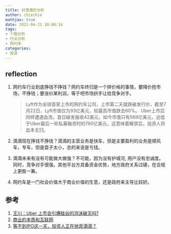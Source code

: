 ```yaml
---
title: 对滴滴的分析
author: chiechie
mathjax: true
date: 2021-04-21 10:00:14
tags:
- 个股分析
- 行业分析
- 网约车
categories: 
- 投资
---
```


## reflection

1. 网约车行业到底挣钱不挣钱？网约车终归是一个拼价格的事情，要降价抢市场，不挣钱；要涨价某利润，等于吧市场拱手让给竞争对手。
   
   > Lyft作为全球首家上市的网约车公司，上市第二天就跌破发行价，截至7月22日，Lyft市值仅为93亿美元，较最高市值跌去60%。
   > Uber上市后同样遭遇血洗，首日破发报收42美元，如今市值只有568亿美元，远低于Uber最后一轮私募融资时的760亿美元，这意味着解禁后，投资人将血本无归。
2. 滴滴现在挣钱不挣钱？滴滴的主营业务是快车，但是主要盈利的业务是顺风车，专车，但是盘子太小，总的来说是亏钱。
3. 滴滴未来有没有可能做大做强？不可能，因为没有护城河, 用户没有忠诚度。同时，竞争对手很强，其他平台方具备资金优势，地方政府关系过硬，在合规上更胜一筹。
4. 网约车是一门社会价值大于商业价值的生意，还是政府来主导比较好。


## 参考

1. [王川：Uber 上市会引爆硅谷的泡沫破灭吗?](https://mp.weixin.qq.com/s/t-ISF-ptH7tP4TFygqDyig)
2. [商业的本质和互联网](https://weread.qq.com/web/reader/62e321a071a486b862ee729kb6d32b90216b6d767d2f0dc)
3. [等不到IPO这一天，投资人正在抛弃滴滴？](https://tech.qq.com/a/20200722/014719.htm)